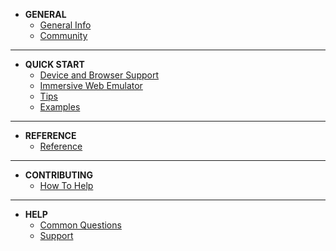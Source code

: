 <!-- docs/_sidebar.md -->
- __GENERAL__
  - [General Info](README.md)
  - [Community](general/community.md)

***
- __QUICK START__
  - [Device and Browser Support](device-support.html)
  - [Immersive Web Emulator](quick-start/emulator.md)
  - [Tips](quick-start/tips.md)
  - [Examples](quick-start/examples.md)
***
- __REFERENCE__
  - [Reference](reference/app.md)
***
- __CONTRIBUTING__
    - [How To Help](contributing/contributing.md)
***
- __HELP__
    - [Common Questions](help/faq.md)
    - [Support](help/support.md)
